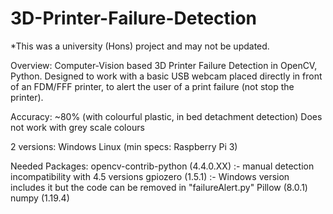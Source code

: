 # 3D-Printer-Failure-Detection
*This was a university (Hons) project and may not be updated.

Overview:
Computer-Vision based 3D Printer Failure Detection in OpenCV, Python. Designed to work with a basic USB webcam placed directly in front of an FDM/FFF printer, to alert the user of a print failure (not stop the printer). 

Accuracy: 
~80% (with colourful plastic, in bed detachment detection)
Does not work with grey scale colours

2 versions:
Windows
Linux (min specs: Raspberry Pi 3)

Needed Packages:
opencv-contrib-python (4.4.0.XX) :- manual detection incompatibility with 4.5 versions
gpiozero (1.5.1) :- Windows version includes it but the code can be removed in "failureAlert.py"
Pillow (8.0.1)
numpy (1.19.4)

